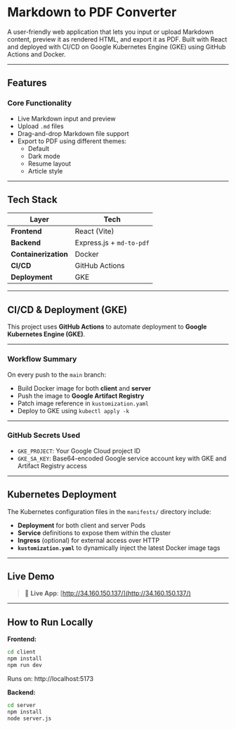 # Markdown to PDF Converter

A user-friendly web application that lets you input or upload Markdown content, preview it as rendered HTML, and export it as  PDF. Built with React and deployed with CI/CD on Google Kubernetes Engine (GKE) using GitHub Actions and Docker.

---

## Features

### Core Functionality
- Live Markdown input and preview
- Upload `.md` files
- Drag-and-drop Markdown file support
- Export to PDF using different themes:
  - Default
  - Dark mode
  - Resume layout
  - Article style

---

## Tech Stack

| Layer       | Tech                     |
|-------------|--------------------------|
| **Frontend** | React (Vite)             |
| **Backend**  | Express.js + `md-to-pdf` |
| **Containerization** | Docker |
| **CI/CD**| GitHub Actions |
| **Deployment** | GKE |

---

## CI/CD & Deployment (GKE)

This project uses **GitHub Actions** to automate deployment to **Google Kubernetes Engine (GKE)**.

---

###  Workflow Summary

On every push to the `main` branch:

- Build Docker image for both **client** and **server**
- Push the image to **Google Artifact Registry**
- Patch image reference in `kustomization.yaml`
- Deploy to GKE using `kubectl apply -k`

---

### GitHub Secrets Used

- `GKE_PROJECT`: Your Google Cloud project ID
- `GKE_SA_KEY`: Base64-encoded Google service account key with GKE and Artifact Registry access

---

## Kubernetes Deployment

The Kubernetes configuration files in the `manifests/` directory include:

- **Deployment** for both client and server Pods
- **Service** definitions to expose them within the cluster
- **Ingress** (optional) for external access over HTTP
- **`kustomization.yaml`** to dynamically inject the latest Docker image tags

---

## Live Demo

> 🔗 **Live App**: [http://34.160.150.137/](http://34.160.150.137/)

---

## How to Run Locally

**Frontend:**
```bash
cd client
npm install
npm run dev
```
Runs on: http://localhost:5173

**Backend:**

```bash
cd server
npm install
node server.js
```

